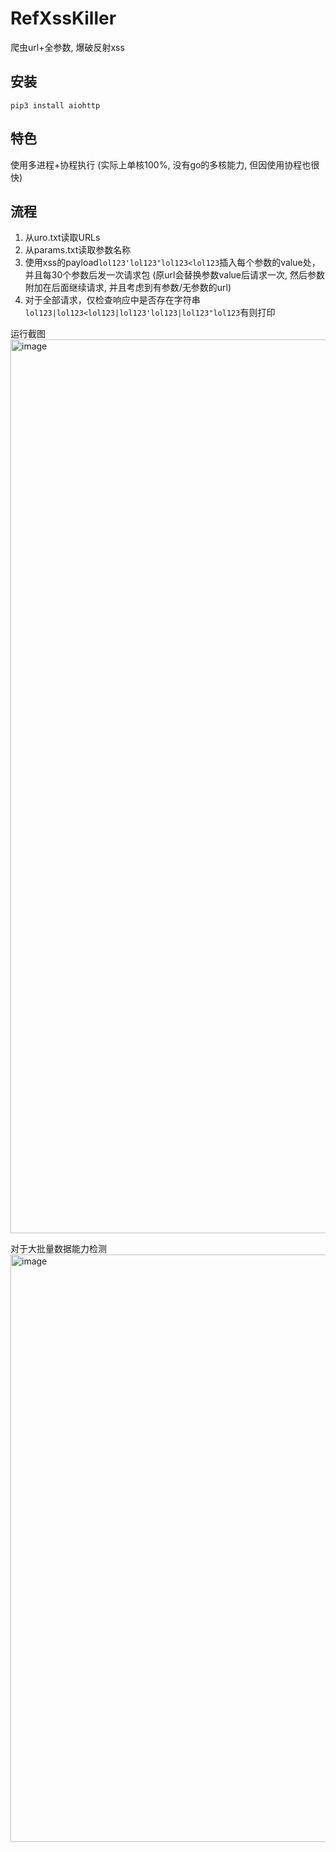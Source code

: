 # RefXssKiller
爬虫url+全参数, 爆破反射xss

## 安装
`pip3 install aiohttp`

## 特色
使用多进程+协程执行 (实际上单核100%, 没有go的多核能力, 但因使用协程也很快)

## 流程
1. 从uro.txt读取URLs
2. 从params.txt读取参数名称
3. 使用xss的payload`lol123'lol123"lol123<lol123`插入每个参数的value处，并且每30个参数后发一次请求包 (原url会替换参数value后请求一次, 然后参数附加在后面继续请求, 并且考虑到有参数/无参数的url)
4. 对于全部请求，仅检查响应中是否存在字符串`lol123|lol123<lol123|lol123'lol123|lol123"lol123`有则打印


运行截图
<img width="1430" alt="image" src="https://github.com/user-attachments/assets/142b3718-aa12-4dda-a8d7-2a32249cae23">

对于大批量数据能力检测
<img width="940" alt="image" src="https://github.com/user-attachments/assets/8cbc879f-0fdd-4cf3-946c-ce4f68675e07">
